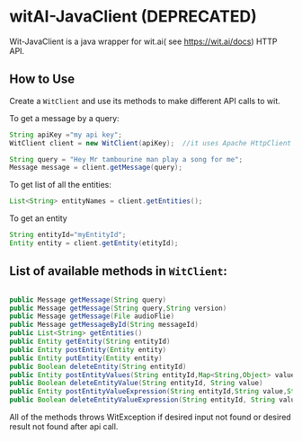 witAI-JavaClient (DEPRECATED)
================

Wit-JavaClient is a java wrapper for wit.ai( see https://wit.ai/docs) HTTP API.

How to Use
----------

Create a ```WitClient``` and use its methods to make different API calls to wit.

To get a message by a query:

```java
String apiKey ="my api key";
WitClient client = new WitClient(apiKey);  //it uses Apache HttpClient under the hood

String query = "Hey Mr tambourine man play a song for me";
Message message = client.getMessage(query);
```

To get list of all the entities:

```java
List<String> entityNames = client.getEntities();
```

To get an entity

```java
String entityId="myEntityId";
Entity entity = client.getEntity(etityId);
```

List of available methods in ```WitClient```:
--------------------------
```java

public Message getMessage(String query)
public Message getMessage(String query,String version)
public Message getMessage(File audioFlie)
public Message getMessageById(String messageId)
public List<String> getEntities()
public Entity getEntity(String entityId)
public Entity postEntity(Entity entity)
public Entity putEntity(Entity entity)
public Boolean deleteEntity(String entityId)
public Entity postEntityValues(String entityId,Map<String,Object> values)
public Boolean deleteEntityValue(String entityId, String value)
public Entity postEntityValueExpression(String entityId,String value,String expression)
public Boolean deleteEntityValueExpression(String entityId, String value,String expression)
```

All of the methods throws WitException if desired input not found or desired result not found after api call.
